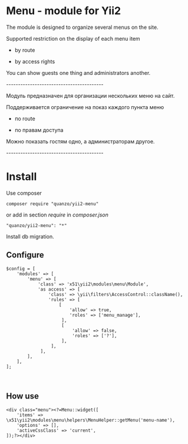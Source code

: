 Menu - module for Yii2
======================

The module is designed to organize several menus on the site.

Supported restriction on the display of each menu item

-   by route

-   by access rights

You can show guests one thing and administrators another.

\-----------------------------------------

Модуль предназначен для организации нескольких меню на сайт.

Поддерживается ограничение на показ каждого пункта меню

-   по route

-   по правам доступа

Можно показать гостям одно, а администраторам другое.

\-----------------------------------------

Install
=======

Use composer

~~~~~~~~~~~~~~~~~~~~~~~~~~~~~~~~~~~~~~~~~~~~~~~~~~~~~~~~~~~~~~~~~~~~~~~~~~~~~~~~
composer require "quanzo/yii2-menu"
~~~~~~~~~~~~~~~~~~~~~~~~~~~~~~~~~~~~~~~~~~~~~~~~~~~~~~~~~~~~~~~~~~~~~~~~~~~~~~~~

or add in section *require* in *composer.json*

~~~~~~~~~~~~~~~~~~~~~~~~~~~~~~~~~~~~~~~~~~~~~~~~~~~~~~~~~~~~~~~~~~~~~~~~~~~~~~~~
"quanzo/yii2-menu": "*"
~~~~~~~~~~~~~~~~~~~~~~~~~~~~~~~~~~~~~~~~~~~~~~~~~~~~~~~~~~~~~~~~~~~~~~~~~~~~~~~~

Install db migration.

Configure
---------

~~~~~~~~~~~~~~~~~~~~~~~~~~~~~~~~~~~~~~~~~~~~~~~~~~~~~~~~~~~~~~~~~~~~~~~~~~~~~~~~
$config = [
    'modules' => [
        'menu' => [
            'class' => 'x51\yii2\modules\menu\Module',
            'as access' => [
                'class' => \yii\filters\AccessControl::className(),
                'rules' => [
                    [
                        'allow' => true,
                        'roles' => ['menu_manage'],
                     ],
                     [
                         'allow' => false,
                         'roles' => ['?'],
                     ],
                 ],
             ],
        ],
    ],
];
~~~~~~~~~~~~~~~~~~~~~~~~~~~~~~~~~~~~~~~~~~~~~~~~~~~~~~~~~~~~~~~~~~~~~~~~~~~~~~~~

 

How use
-------

~~~~~~~~~~~~~~~~~~~~~~~~~~~~~~~~~~~~~~~~~~~~~~~~~~~~~~~~~~~~~~~~~~~~~~~~~~~~~~~~
<div class="menu"><?=Menu::widget([
    'items' => \x51\yii2\modules\menu\helpers\MenuHelper::getMenu('menu-name'),
    'options' => [],
    'activeCssClass' => 'current',
]);?></div>
~~~~~~~~~~~~~~~~~~~~~~~~~~~~~~~~~~~~~~~~~~~~~~~~~~~~~~~~~~~~~~~~~~~~~~~~~~~~~~~~
